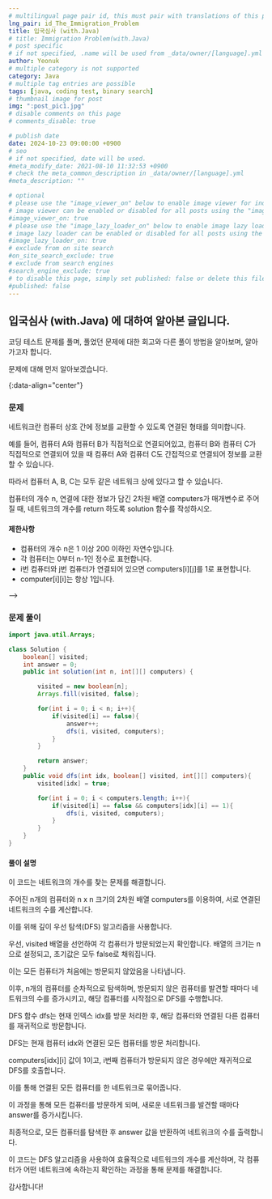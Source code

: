 ```yaml
---
# multilingual page pair id, this must pair with translations of this page. (This name must be unique)
lng_pair: id_The_Immigration_Problem
title: 입국심사 (with.Java)
# title: Immigration Problem(with.Java)
# post specific
# if not specified, .name will be used from _data/owner/[language].yml
author: Yeonuk
# multiple category is not supported
category: Java
# multiple tag entries are possible
tags: [java, coding test, binary search]
# thumbnail image for post
img: ":post_pic1.jpg"
# disable comments on this page
# comments_disable: true

# publish date
date: 2024-10-23 09:00:00 +0900
# seo
# if not specified, date will be used.
#meta_modify_date: 2021-08-10 11:32:53 +0900
# check the meta_common_description in _data/owner/[language].yml
#meta_description: ""

# optional
# please use the "image_viewer_on" below to enable image viewer for individual pages or posts (_posts/ or [language]/_posts folders).
# image viewer can be enabled or disabled for all posts using the "image_viewer_posts: true" setting in _data/conf/main.yml.
#image_viewer_on: true
# please use the "image_lazy_loader_on" below to enable image lazy loader for individual pages or posts (_posts/ or [language]/_posts folders).
# image lazy loader can be enabled or disabled for all posts using the "image_lazy_loader_posts: true" setting in _data/conf/main.yml.
#image_lazy_loader_on: true
# exclude from on site search
#on_site_search_exclude: true
# exclude from search engines
#search_engine_exclude: true
# to disable this page, simply set published: false or delete this file
#published: false
---
```


<!-- outline-start -->

## 입국심사 (with.Java) 에 대하여 알아본 글입니다.

코딩 테스트 문제를 풀며, 풀었던 문제에 대한 회고와 다른 풀이 방법을 알아보며, 알아가고자 합니다.

문제에 대해 먼저 알아보겠습니다.

{:data-align="center"}

<!-- outline-end -->

### 문제

네트워크란 컴퓨터 상호 간에 정보를 교환할 수 있도록 연결된 형태를 의미합니다.

예를 들어, 컴퓨터 A와 컴퓨터 B가 직접적으로 연결되어있고, 컴퓨터 B와 컴퓨터 C가 직접적으로 연결되어 있을 때 컴퓨터 A와 컴퓨터 C도 간접적으로 연결되어 정보를 교환할 수 있습니다.

따라서 컴퓨터 A, B, C는 모두 같은 네트워크 상에 있다고 할 수 있습니다.

컴퓨터의 개수 n, 연결에 대한 정보가 담긴 2차원 배열 computers가 매개변수로 주어질 때, 네트워크의 개수를 return 하도록 solution 함수를 작성하시오.

#### 제한사항

- 컴퓨터의 개수 n은 1 이상 200 이하인 자연수입니다.
- 각 컴퓨터는 0부터 n-1인 정수로 표현합니다.
- i번 컴퓨터와 j번 컴퓨터가 연결되어 있으면 computers[i][j]를 1로 표현합니다.
- computer[i][i]는 항상 1입니다.

<!-- #### 입출력 예

| n   | s   | result |
| --- | --- | ------ |
| 2   | 9   | [4, 5] |
| 2   | 1   | [-1]   |
| 2   | 8   | [4, 4] |

<!-- | begin | target | words                                      | return |
| ----- | ------ | ------------------------------------------ | ------ |
| "hit" | "cog"  | ["hot", "dot", "dog", "lot", "log", "cog"] | 4      |
| "hit" | "cog"  | ["hot", "dot", "dog", "lot", "log"]        | 0      | --> -->

### 문제 풀이

```java
import java.util.Arrays;

class Solution {
    boolean[] visited;
    int answer = 0;
    public int solution(int n, int[][] computers) {

        visited = new boolean[n];
        Arrays.fill(visited, false);

        for(int i = 0; i < n; i++){
            if(visited[i] == false){
                answer++;
                dfs(i, visited, computers);
            }
        }

        return answer;
    }
    public void dfs(int idx, boolean[] visited, int[][] computers){
        visited[idx] = true;

        for(int i = 0; i < computers.length; i++){
            if(visited[i] == false && computers[idx][i] == 1){
                dfs(i, visited, computers);
            }
        }
    }
}
```

#### 풀이 설명

이 코드는 네트워크의 개수를 찾는 문제를 해결합니다.

주어진 n개의 컴퓨터와 n x n 크기의 2차원 배열 computers를 이용하여, 서로 연결된 네트워크의 수를 계산합니다.

이를 위해 깊이 우선 탐색(DFS) 알고리즘을 사용합니다.

우선, visited 배열을 선언하여 각 컴퓨터가 방문되었는지 확인합니다. 배열의 크기는 n으로 설정되고, 초기값은 모두 false로 채워집니다.

이는 모든 컴퓨터가 처음에는 방문되지 않았음을 나타냅니다.

이후, n개의 컴퓨터를 순차적으로 탐색하며, 방문되지 않은 컴퓨터를 발견할 때마다 네트워크의 수를 증가시키고, 해당 컴퓨터를 시작점으로 DFS를 수행합니다.

DFS 함수 dfs는 현재 인덱스 idx를 방문 처리한 후, 해당 컴퓨터와 연결된 다른 컴퓨터를 재귀적으로 방문합니다.

DFS는 현재 컴퓨터 idx와 연결된 모든 컴퓨터를 방문 처리합니다.

computers[idx][i] 값이 1이고, i번째 컴퓨터가 방문되지 않은 경우에만 재귀적으로 DFS를 호출합니다.

이를 통해 연결된 모든 컴퓨터를 한 네트워크로 묶어줍니다.

이 과정을 통해 모든 컴퓨터를 방문하게 되며, 새로운 네트워크를 발견할 때마다 answer를 증가시킵니다.

최종적으로, 모든 컴퓨터를 탐색한 후 answer 값을 반환하여 네트워크의 수를 출력합니다.

이 코드는 DFS 알고리즘을 사용하여 효율적으로 네트워크의 개수를 계산하며, 각 컴퓨터가 어떤 네트워크에 속하는지 확인하는 과정을 통해 문제를 해결합니다.

감사합니다!
